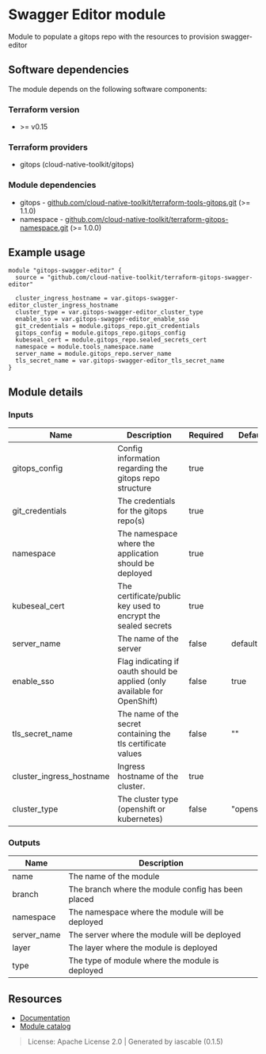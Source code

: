 # Swagger Editor module

Module to populate a gitops repo with the resources to provision swagger-editor


## Software dependencies

The module depends on the following software components:

### Terraform version

- \>= v0.15

### Terraform providers


- gitops (cloud-native-toolkit/gitops)

### Module dependencies


- gitops - [github.com/cloud-native-toolkit/terraform-tools-gitops.git](https://github.com/cloud-native-toolkit/terraform-tools-gitops.git) (>= 1.1.0)
- namespace - [github.com/cloud-native-toolkit/terraform-gitops-namespace.git](https://github.com/cloud-native-toolkit/terraform-gitops-namespace.git) (>= 1.0.0)

## Example usage

```hcl
module "gitops-swagger-editor" {
  source = "github.com/cloud-native-toolkit/terraform-gitops-swagger-editor"

  cluster_ingress_hostname = var.gitops-swagger-editor_cluster_ingress_hostname
  cluster_type = var.gitops-swagger-editor_cluster_type
  enable_sso = var.gitops-swagger-editor_enable_sso
  git_credentials = module.gitops_repo.git_credentials
  gitops_config = module.gitops_repo.gitops_config
  kubeseal_cert = module.gitops_repo.sealed_secrets_cert
  namespace = module.tools_namespace.name
  server_name = module.gitops_repo.server_name
  tls_secret_name = var.gitops-swagger-editor_tls_secret_name
}

```

## Module details

### Inputs

| Name | Description | Required | Default | Source |
|------|-------------|---------|----------|--------|
| gitops_config | Config information regarding the gitops repo structure | true |  | gitops.gitops_config |
| git_credentials | The credentials for the gitops repo(s) | true |  | gitops.git_credentials |
| namespace | The namespace where the application should be deployed | true |  | namespace.name |
| kubeseal_cert | The certificate/public key used to encrypt the sealed secrets | true |  | gitops.sealed_secrets_cert |
| server_name | The name of the server | false | default | gitops.server_name |
| enable_sso | Flag indicating if oauth should be applied (only available for OpenShift) | false | true |  |
| tls_secret_name | The name of the secret containing the tls certificate values | false | "" |  |
| cluster_ingress_hostname | Ingress hostname of the cluster. | true |  |  |
| cluster_type | The cluster type (openshift or kubernetes) | false | "openshift" |  |

### Outputs

| Name | Description |
|------|-------------|
| name | The name of the module |
| branch | The branch where the module config has been placed |
| namespace | The namespace where the module will be deployed |
| server_name | The server where the module will be deployed |
| layer | The layer where the module is deployed |
| type | The type of module where the module is deployed |

## Resources

- [Documentation](https://operate.cloudnativetoolkit.dev)
- [Module catalog](https://modules.cloudnativetoolkit.dev)

> License: Apache License 2.0 | Generated by iascable (0.1.5)
